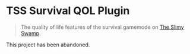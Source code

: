 # TSS Survival QOL Plugin

> The quality of life features of the survival gamemode on [The Slimy Swamp](https://github.com/TheSlimySwamp/).

This project has been abandoned.

